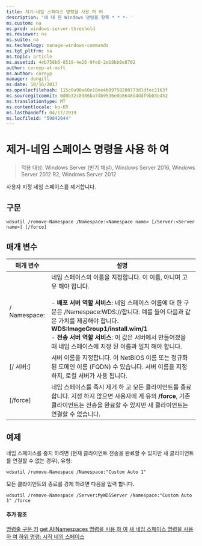 ```yaml
---
title: 제거-네임 스페이스 명령을 사용 하 여
description: '에 대 한 Windows 명령을 항목 * * *- '
ms.custom: na
ms.prod: windows-server-threshold
ms.reviewer: na
ms.suite: na
ms.technology: manage-windows-commands
ms.tgt_pltfrm: na
ms.topic: article
ms.assetid: 4eb758b6-8519-4e26-9fe0-2e19bb0e8702
author: coreyp-at-msft
ms.author: coreyp
manager: dongill
ms.date: 10/16/2017
ms.openlocfilehash: 115c0a90a60e18ee4b89758200773d1dfec2163f
ms.sourcegitcommit: 0d0b32c8986ba7db9536e0b8648d4ddf9b03e452
ms.translationtype: MT
ms.contentlocale: ko-KR
ms.lasthandoff: 04/17/2019
ms.locfileid: "59842044"
---
```

# <a name="using-the-remove-namespace-command"></a>제거-네임 스페이스 명령을 사용 하 여

>적용 대상: Windows Server (반기 채널), Windows Server 2016, Windows Server 2012 R2, Windows Server 2012

사용자 지정 네임 스페이스를 제거합니다.
## <a name="syntax"></a>구문
```
wdsutil /remove-Namespace /Namespace:<Namespace name> [/Server:<Server name>] [/force]
```
## <a name="parameters"></a>매개 변수
|매개 변수|설명|
|-------|--------|
|/ Namespace:<Namespace name>|네임 스페이스의 이름을 지정합니다. 이 이름, 아니며 고유 해야 합니다.<br /><br />-   **배포 서버 역할 서비스**: 네임 스페이스 이름에 대 한 구문은 /Namespace:WDS:<ImageGroup>/<ImageName>/<Index>합니다. 예를 들어 다음과 같은 가치를 제공해야 합니다. **WDS:ImageGroup1/install.wim/1**<br />-   **전송 서버 역할 서비스**: 이 값은 서버에서 만들어졌을 때 네임 스페이스에 지정 된 이름과 일치 해야 합니다.|
|[/ 서버:<Server name>]|서버 이름을 지정합니다. 이 NetBIOS 이름 또는 정규화 된 도메인 이름 (FQDN) 수 있습니다. 서버 이름을 지정 하지, 로컬 서버가 사용 됩니다.|
|[/force]|네임 스페이스를 즉시 제거 하 고 모든 클라이언트를 종료 합니다. 지정 하지 않으면 사용자에 게 유의 **/force**, 기존 클라이언트는 전송을 완료할 수 있지만 새 클라이언트는 연결할 수 없습니다.|
## <a name="BKMK_examples"></a>예제
네임 스페이스를 중지 하려면 (현재 클라이언트 전송을 완료할 수 있지만 새 클라이언트를 연결할 수 없는 경우), 유형:
```
wdsutil /remove-Namespace /Namespace:"Custom Auto 1"
```
모든 클라이언트의 종료를 강제 하려면 다음을 입력 합니다.
```
wdsutil /remove-Namespace /Server:MyWDSServer /Namespace:"Custom Auto 1" /force
```
#### <a name="additional-references"></a>추가 참조
[명령줄 구문 키](command-line-syntax-key.md)
[get AllNamespaces 명령을 사용 하 여](using-the-get-allnamespaces-command.md)
[새 네임 스페이스 명령을 사용 하 여](using-the-new-namespace-command.md)
[하위 명령: 시작 네임 스페이스](subcommand-start-namespace.md)
